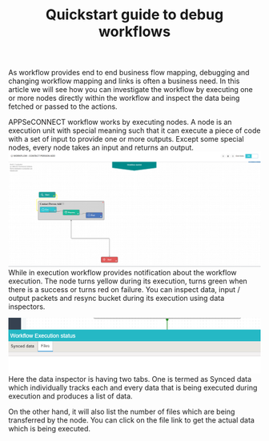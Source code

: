 ﻿---
title: "Quickstart guide to debug workflows"
toc: true
tag: developers
category: "Workflow"
menus: 
    quickstartworkflow:
        icon: fa fa-link
        title: "Debugging" 
        identifier: packagingworkflow
---
As workflow provides end to end business flow mapping, debugging and changing workflow mapping and links is often a business need. In this article we will see how you can investigate the workflow 
by executing one or more nodes directly within the workflow and inspect the data being fetched or passed to the actions.

APPSeCONNECT workflow works by executing nodes. A node is an execution unit with special meaning such that it can execute a piece of code with a set of input 
to provide one or more outputs. Except some special nodes, every node takes an input and returns an output.
![Data Inspector Workflow](/staticfiles/workflow-management/media/data-inspector-workflow.PNG)
While in execution workflow provides notification about the workflow execution. The node turns yellow during its 
execution, turns green when there is a success or turns red on failure. You can inspect data, input / output packets 
and resync bucket during its execution using data inspectors. 

![Data Inspector Files](/staticfiles/workflow-management/media/data-inspector-files.PNG)
Here the data inspector is having two tabs. One is termed as Synced data which individually tracks each and 
every data that is being executed during execution and produces a list of data. 

On the other hand, it will also list the number of files which are being transferred by the node. You can click 
on the file link to get the actual data which is being executed. 
